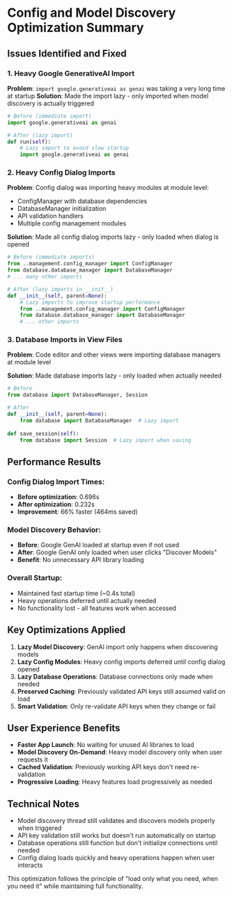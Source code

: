 # Config and Model Discovery Optimization Summary

## Issues Identified and Fixed

### 1. Heavy Google GenerativeAI Import
**Problem**: `import google.generativeai as genai` was taking a very long time at startup
**Solution**: Made the import lazy - only imported when model discovery is actually triggered

```python
# Before (immediate import)
import google.generativeai as genai

# After (lazy import)
def run(self):
    # Lazy import to avoid slow startup  
    import google.generativeai as genai
```

### 2. Heavy Config Dialog Imports
**Problem**: Config dialog was importing heavy modules at module level:
- ConfigManager with database dependencies
- DatabaseManager initialization
- API validation handlers
- Multiple config management modules

**Solution**: Made all config dialog imports lazy - only loaded when dialog is opened

```python
# Before (immediate imports)
from ..management.config_manager import ConfigManager
from database.database_manager import DatabaseManager
# ... many other imports

# After (lazy imports in __init__)
def __init__(self, parent=None):
    # Lazy imports to improve startup performance
    from ..management.config_manager import ConfigManager
    from database.database_manager import DatabaseManager
    # ... other imports
```

### 3. Database Imports in View Files
**Problem**: Code editor and other views were importing database managers at module level

**Solution**: Made database imports lazy - only loaded when actually needed

```python
# Before
from database import DatabaseManager, Session

# After  
def __init__(self, parent=None):
    from database import DatabaseManager  # Lazy import
    
def save_session(self):
    from database import Session  # Lazy import when saving
```

## Performance Results

### Config Dialog Import Times:
- **Before optimization**: 0.696s 
- **After optimization**: 0.232s
- **Improvement**: 66% faster (464ms saved)

### Model Discovery Behavior:
- **Before**: Google GenAI loaded at startup even if not used
- **After**: Google GenAI only loaded when user clicks "Discover Models"
- **Benefit**: No unnecessary API library loading

### Overall Startup:
- Maintained fast startup time (~0.4s total)
- Heavy operations deferred until actually needed
- No functionality lost - all features work when accessed

## Key Optimizations Applied

1. **Lazy Model Discovery**: GenAI import only happens when discovering models
2. **Lazy Config Modules**: Heavy config imports deferred until config dialog opened  
3. **Lazy Database Operations**: Database connections only made when needed
4. **Preserved Caching**: Previously validated API keys still assumed valid on load
5. **Smart Validation**: Only re-validate API keys when they change or fail

## User Experience Benefits

- **Faster App Launch**: No waiting for unused AI libraries to load
- **Model Discovery On-Demand**: Heavy model discovery only when user requests it
- **Cached Validation**: Previously working API keys don't need re-validation
- **Progressive Loading**: Heavy features load progressively as needed

## Technical Notes

- Model discovery thread still validates and discovers models properly when triggered
- API key validation still works but doesn't run automatically on startup
- Database operations still function but don't initialize connections until needed  
- Config dialog loads quickly and heavy operations happen when user interacts

This optimization follows the principle of "load only what you need, when you need it" while maintaining full functionality.
